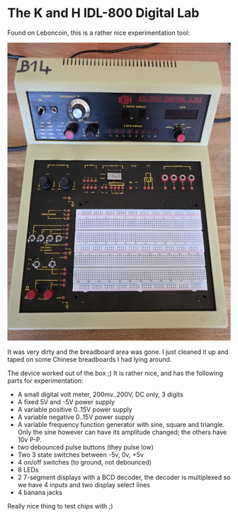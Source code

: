 # The K and H IDL-800 Digital Lab

Found on Leboncoin, this is a rather nice experimentation tool:

![overview](device.png)

It was very dirty and the breadboard area was gone. I just cleaned it up and taped on some Chinese breadboards I had lying around.

The device worked out of the box ;) It is rather nice, and has the following parts for experimentation:

* A small digital volt meter, 200mv..200V, DC only, 3 digits
* A fixed 5V and -5V power supply
* A variable positive 0..15V power supply
* A variable negative 0..15V power supply
* A variable frequency function generator with sine, square and triangle. Only the sine however can have its amplitude changed; the others have 10v P-P.
* two debounced pulse buttons (they pulse low)
* Two 3 state switches between -5v, 0v, +5v
* 4 on/off switches (to ground, not debounced)
* 8 LEDs
* 2 7-segment displays with a BCD decoder, the decoder is multiplexed so we have 4 inputs and two display select lines
* 4 banana jacks

Really nice thing to test chips with ;)
